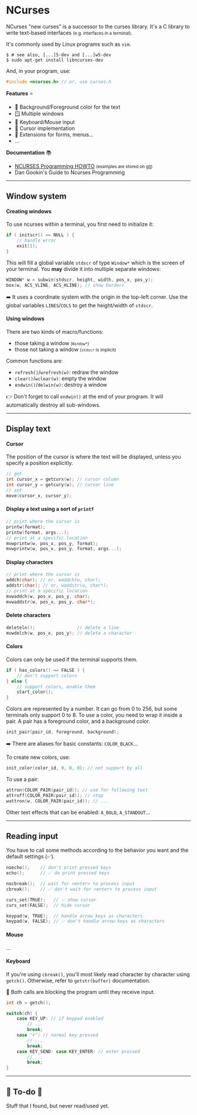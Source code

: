 # NCurses

<div class="row row-cols-lg-2"><div>

NCurses "new curses" is a successor to the curses library. It's a C library to write text-based interfaces <small>(e.g. interfaces in a terminal)</small>.

It's commonly used by Linux programs such as `vim`.

```shell!
$ # see also, [...]5-dev and [...]w5-dev
$ sudo apt-get install libncurses-dev
```

And, in your program, use:

```c
#include <ncurses.h> // or, use curses.h
```
</div><div>

**Features** ⭐

* 🎨 Background/Foreground color for the text
* 🪟 Multiple windows
* 🎹 Keyboard/Mouse input
* 🎯 Cursor implementation
* 🐸 Extensions for forms, menus...
* ...

**Documentation** 📚

* [NCURSES Programming HOWTO](https://tldp.org/HOWTO/NCURSES-Programming-HOWTO/intro.html) <small>(examples are stored on [git](https://github.com/tony/NCURSES-Programming-HOWTO-examples))</small>
* Dan Gookin's Guide to Ncurses Programming
</div></div>

<hr class="sep-both">

## Window system

<div class="row row-cols-lg-2"><div>

#### Creating windows

To use ncurses within a terminal, you first need to initialize it:

```c
if ( initscr() == NULL ) {
    // handle error
    exit(1);
}
```

This will fill a global variable `stdscr` of type `Window*` which is the screen of your terminal. You **may** divide it into multiple separate windows:

```cpp
WINDOW* w = subwin(stdscr, height, width, pos_x, pos_y);
box(w, ACS_VLINE, ACS_HLINE); // show borders
```

➡️ It uses a coordinate system with the origin in the top-left corner. Use the global variables `LINES`/`COLS` to get the height/width of `stdscr`.
</div><div>

#### Using windows

There are two kinds of macro/functions:

* those taking a window <small>(`Window*`)</small>
* those not taking a window <small>(`stdscr` is implicit)</small>

Common functions are:

* `refresh()`/`wrefresh(w)`: redraw the window
* `clear()`/`wclear(w)`: empty the window
* `endwin()`/`delwin(w)`: destroy a window

👉 Don't forget to call `endwin()` at the end of your program. It will automatically destroy all sub-windows.
</div></div>

<hr class="sep-both">

## Display text

<div class="row row-cols-lg-2"><div>

#### Cursor

The position of the cursor is where the text will be displayed, unless you specify a position explicitly.

```c
// get
int cursor_x = getcurx(w); // cursor column
int cursor_y = getcury(w); // cursor line
// set
move(cursor_x, cursor_y);
```

#### Display a text using a sort of `printf`

```c
// print where the cursor is
printw(format);
printw(format, args...);
// print at a specific location
mvwprintw(w, pos_x, pos_y, format);
mvwprintw(w, pos_x, pos_y, format, args...);
```

#### Display characters

```c
// print where the cursor is
addch(char); // or, waddch(w, char); 
addstr(char); // or, waddstr(w, char*);
// print at a specific location
mvwaddch(w, pos_x, pos_y, char);
mvwaddstr(w, pos_x, pos_y, char*);
```

#### Delete characters

```c
deleteln();                // delete a line
mvwdelch(w, pos_x, pos_y); // delete a character
```
</div><div>

#### Colors

Colors can only be used if the terminal supports them.

```c
if ( has_colors() == FALSE ) {
    // don't support colors
} else {
    // support colors, enable them
    start_color();
}
```

Colors are represented by a number. It can go from 0 to 256, but some terminals only support 0 to 8. To use a color, you need to wrap it inside a pair. A pair has a foreground color, and a background color.

```cpp
init_pair(pair_id, foreground, background);
```

➡️ There are aliases for basic constants: `COLOR_BLACK`...

To create new colors, use:

```cpp
init_color(color_id, 0, 0, 0); // not support by all
```

To use a pair:

```cpp
attron(COLOR_PAIR(pair_id)); // use for following text
attroff(COLOR_PAIR(pair_id)); // stop
wattron(w, COLOR_PAIR(pair_id)); // ...
```

Other text effects that can be enabled: `A_BOLD`, `A_STANDOUT`...
</div></div>

<hr class="sep-both">

## Reading input

<div class="row row-cols-lg-2"><div>

You have to call some methods according to the behavior you want and the default settings (✅).

```cpp
noecho();    // don't print pressed keys
echo();      // ✅ do print pressed keys

nocbreak();  // wait for <enter> to process input
cbreak();    // ✅ don't wait for <enter> to process input

curs_set(TRUE);   // ✅ show cursor
curs_set(FALSE);  // hide cursor

keypad(w, TRUE);  // handle arrow keys as characters
keypad(w, FALSE); // ✅ don't handle arrow keys as characters
```

#### Mouse

...

</div><div>

#### Keyboard

If you're using `cbreak()`, you'll most likely read character by character using `getch()`. Otherwise, refer to `getstr(buffer)` documentation.

🤖 Both calls are blocking the program until they receive input.

```c
int ch = getch();

switch(ch) {
    case KEY_UP: // if keypad enabled
        // ...
        break;
    case 'r': // normal key pressed
        // ...
        break;
    case KEY_SEND: case KEY_ENTER: // enter pressed
        // ...
        break;
}
```
</div></div>

<hr class="sep-both">

## 👻 To-do 👻

Stuff that I found, but never read/used yet.

<div class="row row-cols-lg-2"><div>
</div><div>
</div></div>